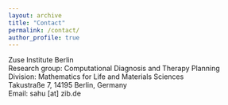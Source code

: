 ```yaml
---
layout: archive
title: "Contact"
permalink: /contact/
author_profile: true
---
```

Zuse Institute Berlin<br>
Research group: Computational Diagnosis and Therapy Planning<br>
Division: Mathematics for Life and Materials Sciences<br>
Takustraße 7, 14195 Berlin, Germany<br>
Email: sahu [at] zib.de

